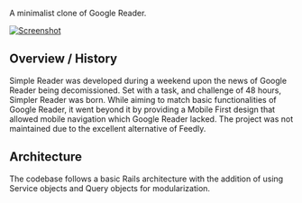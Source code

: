 A minimalist clone of Google Reader.

[![Screenshot](https://dl.dropboxusercontent.com/u/17908170/Simple-Reader-Smaller.png)](https://www.youtube.com/watch?v=2-loKXgySl0)

## Overview / History
Simple Reader was developed during a weekend upon the news of Google Reader being decomissioned. Set with a task, and challenge of 48 hours, Simpler Reader was born. While aiming to match basic functionalities of Google Reader, it went beyond it by providing a Mobile First design that allowed mobile navigation which Google Reader lacked. The project was not maintained due to the excellent alternative of Feedly.

## Architecture
The codebase follows a basic Rails architecture with the addition of using Service objects and Query objects for modularization.
